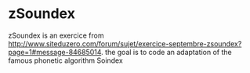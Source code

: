 zSoundex
========

zSoundex is an exercice from http://www.siteduzero.com/forum/sujet/exercice-septembre-zsoundex?page=1#message-84685014. the goal is to code an adaptation of the famous phonetic algorithm Soindex
